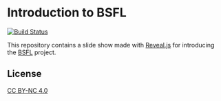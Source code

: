 # Introduction to BSFL

[![Build Status](https://travis-ci.com/SkypLabs/bsfl-slideshow.svg)](https://travis-ci.com/SkypLabs/bsfl-slideshow)

This repository contains a slide show made with [Reveal.js][reveal.js] for introducing the [BSFL][bsfl] project.

## License

[CC BY-NC 4.0][license]

 [bsfl]: https://github.com/SkypLabs/bsfl
 [license]: http://creativecommons.org/licenses/by-nc/4.0/
 [reveal.js]: https://github.com/hakimel/reveal.js
